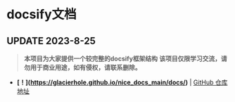 # **docsify文档**
## **UPDATE 2023-8-25**
> **本项目为大家提供一个较完整的docsify框架结构**
> **该项目仅限学习交流，请勿用于商业用途，如有侵权，请联系删除。**

-  **[！[](https://img.shields.io/badge/GitHub-%E5%9C%A8%E7%BA%BF%E9%98%85%E8%AF%BB-blue)](https://glacierhole.github.io/nice_docs_main/docs/)** | [GitHub 仓库地址](https://github.com/glacierhole/nice_docs)